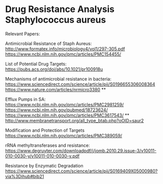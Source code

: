 # Drug Resistance Analysis Staphylococcus aureus

Relevant Papers:

Antimicrobial Resistance of Staph Aureus:
http://www.formatex.info/microbiology4/vol1/297-305.pdf
https://www.ncbi.nlm.nih.gov/pmc/articles/PMC154455/

List of Potential Drug Targets:
https://pubs.acs.org/doi/abs/10.1021/pr100918u 

Mechanisms of antimicrobial resistance in bacteria:
https://www.sciencedirect.com/science/article/pii/S0196655306008364
https://www.nature.com/articles/nrmicro3380 **

Efflux Pumps in SA:
https://www.ncbi.nlm.nih.gov/pmc/articles/PMC2981259/
https://www.ncbi.nlm.nih.gov/pubmed/18723624/
https://www.ncbi.nlm.nih.gov/pmc/articles/PMC3617543/ **
http://www.membranetransport.org/all_type_btab.php?oOID=saur2

Modification and Protection of Targets
https://www.ncbi.nlm.nih.gov/pmc/articles/PMC389059/

rRNA methyltransferases and resistance: https://www.degruyter.com/downloadpdf/j/jomb.2010.29.issue-3/v10011-010-0030-y/v10011-010-0030-y.pdf

Resistance by Enzymatic Degradation
https://www.sciencedirect.com/science/article/pii/S0169409X05000980?via%3Dihub#bib21
